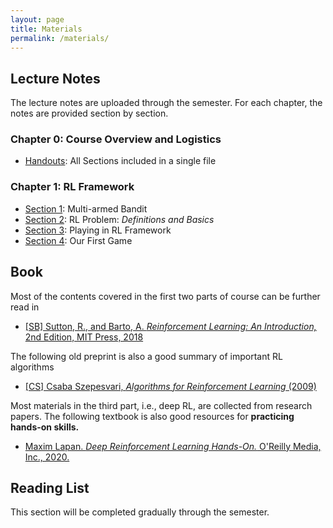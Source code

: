 ```yaml
---
layout: page
title: Materials
permalink: /materials/
---
```


## Lecture Notes
The lecture notes are uploaded through the semester. For each chapter, the notes are provided section by section. 
### Chapter 0: Course Overview and Logistics
* [Handouts]({{site.baseurl}}/assets/Notes/CH0/CH0.pdf): All Sections included in a single file

### Chapter 1: RL Framework
* [Section 1]({{site.baseurl}}/assets/Notes/CH1/CH1_Sec1.pdf): Multi-armed Bandit
* [Section 2]({{site.baseurl}}/assets/Notes/CH1/CH1_Sec2.pdf): RL Problem: _Definitions and Basics_
* [Section 3]({{site.baseurl}}/assets/Notes/CH1/CH1_Sec3.pdf): Playing in RL Framework
* [Section 4]({{site.baseurl}}/assets/Notes/CH1/CH1_Sec4.pdf): Our First Game



<!-- ## Tutorial Notebooks -->
<!-- The tutorial notebooks can be accessed below.
* [Tutorial 1]({{site.baseurl}}/assets/Tutorials/Tutorial_1.ipynb): PyTorch Overview, Batch Training, Embedding, and Tokenization, by __Amir Hossein Mobasheri__ -->


## Book

Most of the contents covered in the first two parts of course can be further read in

* [[SB] Sutton, R., and Barto, A. _Reinforcement Learning: An Introduction,_ 2nd Edition, MIT Press, 2018](http://incompleteideas.net/book/the-book-2nd.html)

The following old preprint is also a good summary of important RL algorithms

* [[CS] Csaba Szepesvari, _Algorithms for Reinforcement Learning_ (2009)](https://sites.ualberta.ca/~szepesva/papers/RLAlgsInMDPs.pdf)

Most materials in the third part, i.e., deep RL, are collected from research papers. The following textbook is also good resources for __practicing hands-on skills.__

* [Maxim Lapan. _Deep Reinforcement Learning Hands-On._ O'Reilly Media, Inc., 2020.](https://www.oreilly.com/library/view/deep-reinforcement-learning/9781838826994/)


## Reading List

This section will be completed gradually through the semester.


<!-- ### Chapter 1: 
#### Tokenization and Embedding
* [Tokenization](https://web.stanford.edu/~jurafsky/slp3/2.pdf): Chapter 2 of [[JM]](https://web.stanford.edu/~jurafsky/slp3/)
* [Embedding](https://web.stanford.edu/~jurafsky/slp3/6.pdf): Chapter 6 of [[JM]](https://web.stanford.edu/~jurafsky/slp3/)

* [Original BPE Algorithm](http://www.pennelynn.com/Documents/CUJ/HTML/94HTML/19940045.HTM): Original BPE Algorithm proposed by Philip Gage in 1994
* [BPE for Tokenization](https://arxiv.org/abs/1508.07909): Paper _Neural machine translation of rare words with subword units_ by _Rico Sennrich, Barry Haddow, and Alexandra Birch_ presented in ACL 2016 that adapted BPE for NLP -->






